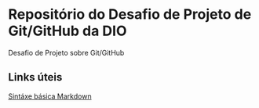 # Repositório do Desafio de Projeto de Git/GitHub da DIO
Desafio de Projeto sobre Git/GitHub

## Links úteis
[Sintáxe básica Markdown](https://www.markdownguide.org/basic-syntax/)
